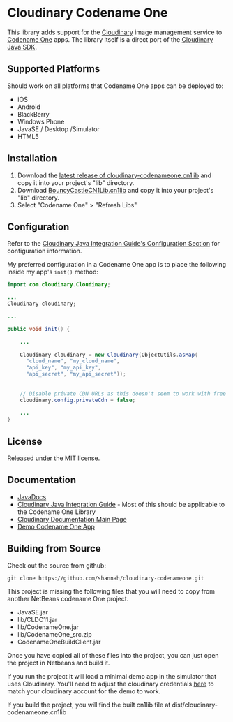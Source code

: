 # Cloudinary Codename One

This library adds support for the [Cloudinary](http://cloudinary.com/) image management service to [Codename One](http://www.codenameone.com) apps.  The library itself is a direct port of the [Cloudinary Java SDK](http://cloudinary.com/documentation/java_integration).

## Supported Platforms

Should work on all platforms that Codename One apps can be deployed to:

* iOS
* Android
* BlackBerry
* Windows Phone
* JavaSE / Desktop /Simulator
* HTML5

## Installation

1. Download the [latest release of cloudinary-codenameone.cn1lib](https://github.com/shannah/cloudinary-codenameone/releases/latest) and copy it into your project's "lib" directory.
2. Download [BouncyCastleCN1Lib.cn1lib](https://github.com/chen-fishbein/bouncy-castle-codenameone-lib/raw/master/BouncyCastleCN1Lib.cn1lib) and copy it into your project's "lib" directory.
2. Select "Codename One" > "Refresh Libs"

## Configuration

Refer to the [Cloudinary Java Integration Guide's Configuration Section](http://cloudinary.com/documentation/java_integration#configuration) for configuration information.  

My preferred configuration in a Codename One app is to place the following inside my app's `init()` method:

```java
import com.cloudinary.Cloudinary;

...
Cloudinary cloudinary;

...

public void init() {

    ...
    
    Cloudinary cloudinary = new Cloudinary(ObjectUtils.asMap(
      "cloud_name", "my_cloud_name",
      "api_key", "my_api_key",
      "api_secret", "my_api_secret"));
      
      
    // Disable private CDN URLs as this doesn't seem to work with free accounts
    cloudinary.config.privateCdn = false;
    
    ...
}
```

## License

Released under the MIT license. 

## Documentation

* [JavaDocs](http://shannah.github.io/cloudinary-codenameone/javadoc/)
* [Cloudinary Java Integration Guide](http://cloudinary.com/documentation/java_integration) - Most of this should be applicable to the Codename One Library
* [Cloudinary Documentation Main Page](http://cloudinary.com/documentation/)
* [Demo Codename One App](https://github.com/shannah/cloudinary-codenameone/blob/master/src/com/codename1/cloudinary/CloudinaryDemo.java)

## Building from Source

Check out the source from github:

```
git clone https://github.com/shannah/cloudinary-codenameone.git
```

This project is missing the following files that you will need to copy from another NetBeans codename One project.

* JavaSE.jar
* lib/CLDC11.jar
* lib/CodenameOne.jar
* lib/CodenameOne_src.zip
* CodenameOneBuildClient.jar

Once you have copied all of these files into the project, you can just open the project in Netbeans and build it.  

If you run the project it will load a minimal demo app in the simulator that uses Cloudinary.  You'll need to adjust the cloudinary credentials [here](https://github.com/shannah/cloudinary-codenameone/blob/master/src/com/codename1/cloudinary/CloudinaryDemo.java#L28) to match your cloudinary account for the demo to work.

If you build the project, you will find the built cn1lib file at dist/cloudinary-codenameone.cn1lib

